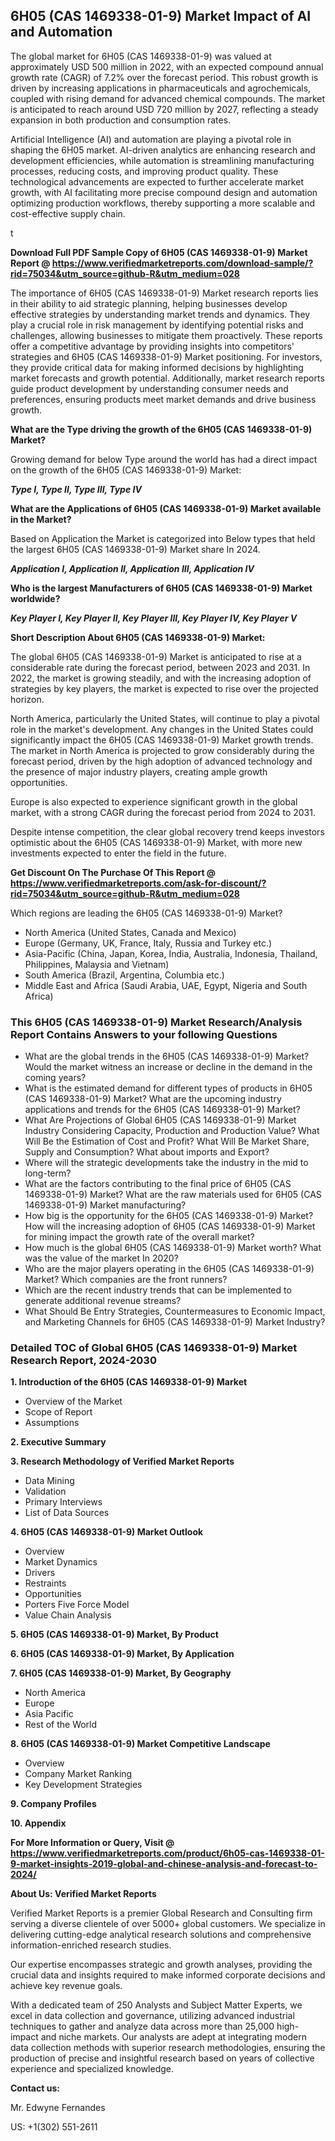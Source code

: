 <h2>6H05 (CAS 1469338-01-9) Market Impact of AI and Automation</h2><p>The global market for 6H05 (CAS 1469338-01-9) was valued at approximately USD 500 million in 2022, with an expected compound annual growth rate (CAGR) of 7.2% over the forecast period. This robust growth is driven by increasing applications in pharmaceuticals and agrochemicals, coupled with rising demand for advanced chemical compounds. The market is anticipated to reach around USD 720 million by 2027, reflecting a steady expansion in both production and consumption rates.</p><p>Artificial Intelligence (AI) and automation are playing a pivotal role in shaping the 6H05 market. AI-driven analytics are enhancing research and development efficiencies, while automation is streamlining manufacturing processes, reducing costs, and improving product quality. These technological advancements are expected to further accelerate market growth, with AI facilitating more precise compound design and automation optimizing production workflows, thereby supporting a more scalable and cost-effective supply chain.</p>t</p><p id="" class=""><strong>Download Full PDF Sample Copy of 6H05 (CAS 1469338-01-9) Market Report @ <a href="https://www.verifiedmarketreports.com/download-sample/?rid=75034&utm_source=github-R&utm_medium=028" target="_blank">https://www.verifiedmarketreports.com/download-sample/?rid=75034&utm_source=github-R&utm_medium=028</a></strong></p><p>The importance of&nbsp;6H05 (CAS 1469338-01-9) Market research reports lies in their ability to aid strategic planning, helping businesses develop effective strategies by understanding market trends and dynamics. They play a crucial role in risk management by identifying potential risks and challenges, allowing businesses to mitigate them proactively. These reports offer a competitive advantage by providing insights into competitors' strategies and 6H05 (CAS 1469338-01-9) Market positioning. For investors, they provide critical data for making informed decisions by highlighting market forecasts and growth potential. Additionally, market research reports guide product development by understanding consumer needs and preferences, ensuring products meet market demands and drive business growth.</p><p><strong>What are the&nbsp;Type driving the growth of the 6H05 (CAS 1469338-01-9) Market?</strong></p><p id="" class="">Growing demand for below Type around the world has had a direct impact on the growth of the 6H05 (CAS 1469338-01-9) Market:</p><em><strong>Type I, Type II, Type III, Type IV</strong></em></p><strong>What are the&nbsp;Applications&nbsp;of 6H05 (CAS 1469338-01-9) Market available in the Market?</strong></p><p id="" class="">Based on Application the Market is categorized into Below types that held the largest 6H05 (CAS 1469338-01-9) Market share In 2024.</p><em><strong>Application I, Application II, Application III, Application IV</strong></em></p><strong>Who is the largest Manufacturers of 6H05 (CAS 1469338-01-9) Market worldwide?</strong></p><p><em><strong>Key Player I, Key Player II, Key Player III, Key Player IV, Key Player V</strong></em></p><p id="" class=""><strong>Short Description About 6H05 (CAS 1469338-01-9) Market:</strong></p><p>The global 6H05 (CAS 1469338-01-9) Market is anticipated to rise at a considerable rate during the forecast period, between 2023 and 2031. In 2022, the market is growing steadily, and with the increasing adoption of strategies by key players, the market is expected to rise over the projected horizon.</p><p>North America, particularly the United States, will continue to play a pivotal role in the market's development. Any changes in the United States could significantly impact the 6H05 (CAS 1469338-01-9) Market growth trends. The market in North America is projected to grow considerably during the forecast period, driven by the high adoption of advanced technology and the presence of major industry players, creating ample growth opportunities.</p><p>Europe is also expected to experience significant growth in the global market, with a strong CAGR during the forecast period from 2024 to 2031.</p><p>Despite intense competition, the clear global recovery trend keeps investors optimistic about the 6H05 (CAS 1469338-01-9) Market, with more new investments expected to enter the field in the future.</p><p id="" class=""><strong>Get Discount On The Purchase Of This Report @ <a href="https://www.verifiedmarketreports.com/ask-for-discount/?rid=75034&utm_source=github-R&utm_medium=028" target="_blank">https://www.verifiedmarketreports.com/ask-for-discount/?rid=75034&utm_source=github-R&utm_medium=028</a></strong></p>Which regions are leading the 6H05 (CAS 1469338-01-9) Market?</p><ul><li>North America (United States, Canada and Mexico)</li><li>Europe (Germany, UK, France, Italy, Russia and Turkey etc.)</li><li>Asia-Pacific (China, Japan, Korea, India, Australia, Indonesia, Thailand, Philippines, Malaysia and Vietnam)</li><li>South America (Brazil, Argentina, Columbia etc.)</li><li>Middle East and Africa (Saudi Arabia, UAE, Egypt, Nigeria and South Africa)</li></ul><h3 id="" class="">This 6H05 (CAS 1469338-01-9) Market Research/Analysis Report Contains Answers to your following Questions</h3><ul><li>What are the global trends in the 6H05 (CAS 1469338-01-9) Market? Would the market witness an increase or decline in the demand in the coming years?</li><li>What is the estimated demand for different types of products in 6H05 (CAS 1469338-01-9) Market? What are the upcoming industry applications and trends for the 6H05 (CAS 1469338-01-9) Market?</li><li>What Are Projections of Global 6H05 (CAS 1469338-01-9) Market Industry Considering Capacity, Production and Production Value? What Will Be the Estimation of Cost and Profit? What Will Be Market Share, Supply and Consumption? What about imports and Export?</li><li>Where will the strategic developments take the industry in the mid to long-term?</li><li>What are the factors contributing to the final price of 6H05 (CAS 1469338-01-9) Market? What are the raw materials used for 6H05 (CAS 1469338-01-9) Market manufacturing?</li><li>How big is the opportunity for the 6H05 (CAS 1469338-01-9) Market? How will the increasing adoption of 6H05 (CAS 1469338-01-9) Market for mining impact the growth rate of the overall market?</li><li>How much is the global 6H05 (CAS 1469338-01-9) Market worth? What was the value of the market In 2020?</li><li>Who are the major players operating in the 6H05 (CAS 1469338-01-9) Market? Which companies are the front runners?</li><li>Which are the recent industry trends that can be implemented to generate additional revenue streams?</li><li>What Should Be Entry Strategies, Countermeasures to Economic Impact, and Marketing Channels for 6H05 (CAS 1469338-01-9) Market Industry?</li></ul><h3 id="" class="">Detailed TOC of Global 6H05 (CAS 1469338-01-9) Market Research Report, 2024-2030</h3><p id="" class=""><strong>1. Introduction of the 6H05 (CAS 1469338-01-9) Market</strong></p><ul><li>Overview of the Market</li><li>Scope of Report</li><li>Assumptions</li></ul><p id="" class=""><strong>2. Executive Summary</strong></p><p id="" class=""><strong>3. Research Methodology of Verified Market Reports</strong></p><ul><li>Data Mining</li><li>Validation</li><li>Primary Interviews</li><li>List of Data Sources</li></ul><p id="" class=""><strong>4. 6H05 (CAS 1469338-01-9) Market Outlook</strong></p><ul><li>Overview</li><li>Market Dynamics</li><li>Drivers</li><li>Restraints</li><li>Opportunities</li><li>Porters Five Force Model</li><li>Value Chain Analysis</li></ul><p id="" class=""><strong>5. 6H05 (CAS 1469338-01-9) Market, By Product</strong></p><p id="" class=""><strong>6. 6H05 (CAS 1469338-01-9) Market, By Application</strong></p><p id="" class=""><strong>7. 6H05 (CAS 1469338-01-9) Market, By Geography</strong></p><ul><li>North America</li><li>Europe</li><li>Asia Pacific</li><li>Rest of the World</li></ul><p id="" class=""><strong>8. 6H05 (CAS 1469338-01-9) Market Competitive Landscape</strong></p><ul><li>Overview</li><li>Company Market Ranking</li><li>Key Development Strategies</li></ul><p id="" class=""><strong>9. Company Profiles</strong></p><p id="" class=""><strong>10. Appendix</strong></p><p id="" class=""><strong>For More Information or Query, Visit @ <a href="https://www.verifiedmarketreports.com/product/6h05-cas-1469338-01-9-market-insights-2019-global-and-chinese-analysis-and-forecast-to-2024/" target="_blank">https://www.verifiedmarketreports.com/product/6h05-cas-1469338-01-9-market-insights-2019-global-and-chinese-analysis-and-forecast-to-2024/</a></strong></p><p id="" class=""><strong>About Us: Verified Market Reports</strong></p><p id="" class="">Verified Market Reports is a premier Global Research and Consulting firm serving a diverse clientele of over 5000+ global customers. We specialize in delivering cutting-edge analytical research solutions and comprehensive information-enriched research studies.</p><p id="" class="">Our expertise encompasses strategic and growth analyses, providing the crucial data and insights required to make informed corporate decisions and achieve key revenue goals.</p><p id="" class="">With a dedicated team of 250 Analysts and Subject Matter Experts, we excel in data collection and governance, utilizing advanced industrial techniques to gather and analyze data across more than 25,000 high-impact and niche markets. Our analysts are adept at integrating modern data collection methods with superior research methodologies, ensuring the production of precise and insightful research based on years of collective experience and specialized knowledge.</p><p id="" class=""><strong>Contact us:</strong></p><p id="" class="">Mr. Edwyne Fernandes</p><p id="" class="">US: +1(302) 551-2611</p>